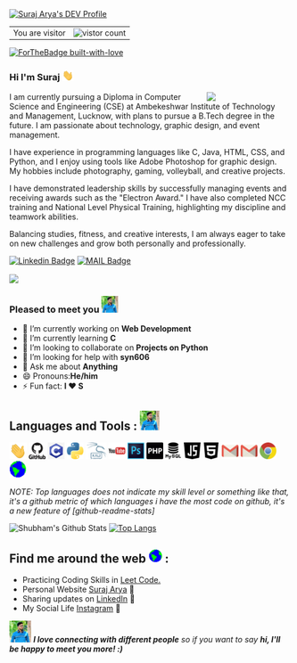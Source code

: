 <a href="https://dev.to/officialsurajarya">
  <img src="https://d2fltix0v2e0sb.cloudfront.net/dev-badge.svg" alt="Suraj Arya's DEV Profile" height="40" width="40">
</a><table><tr>  <td>You are visitor</td>
    <td><img src="https://profile-counter.glitch.me/officialsurajarya/count.svg" alt="vistor count" height="20"></td>
  </tr>
</table>

[![ForTheBadge built-with-love](https://madewithlove.now.sh/af?heart=true&template=for-the-badge&text=India)](https://github.com/officialsurajarya/) 

<!--/*[![forthebadge](https://forthebadge.com/images/badges/winter-is-coming.svg)](https://forthebadge.com) [![forthebadge](https://forthebadge.com/images/badges/makes-people-smile.svg)(https://forthebadge.com)*/ -->


### Hi I'm Suraj <img src="https://github.com/officialsurajarya/officialsurajarya.github.io/blob/main/Assests/Hi.gif" width="20">
<img align='right' src="https://media.giphy.com/media/M9gbBd9nbDrOTu1Mqx/giphy.gif" width="150">
I am currently pursuing a Diploma in Computer Science and Engineering (CSE) at Ambekeshwar Institute of Technology and Management, Lucknow, with plans to pursue a B.Tech degree in the future. I am passionate about technology, graphic design, and event management.

I have experience in programming languages like C, Java, HTML, CSS, and Python, and I enjoy using tools like Adobe Photoshop for graphic design. My hobbies include photography, gaming, volleyball, and creative projects.

I have demonstrated leadership skills by successfully managing events and receiving awards such as the "Electron Award." I have also completed NCC training and National Level Physical Training, highlighting my discipline and teamwork abilities.

Balancing studies, fitness, and creative interests, I am always eager to take on new challenges and grow both personally and professionally.

[![Linkedin Badge](https://img.shields.io/badge/-SurajArya-blue?style=flat-square&logo=Linkedin&logoColor=white&link=https://www.linkedin.com/in/suraj-arya/)](https://www.linkedin.com/in/suraj-arya/)  [![MAIL Badge](https://img.shields.io/badge/-officialsurajarya@gmail.com-c14438?style=flat-square&logo=Gmail&logoColor=white&link=mailto:officialsurajarya@gmail.com)](mailto:officialsurajarya@gmail.com)

<img align="center" src="https://github-profile-trophy.vercel.app/?username=officialsurajarya&rank=AA,B,AAA,A,C&theme=onedark&count_private=true" />

### Pleased to meet you <img src="https://github.com/officialsurajarya/officialsurajarya.github.io/blob/main/LOGO.jpg" width="30px">

- 🔭 I’m currently working on <b>Web Development</b>
- 🌱 I’m currently learning <b>C</b>
- 👯 I’m looking to collaborate on <b>Projects on Python </b>
- 🤔 I’m looking for help with <b>syn606</b>
- 💬 Ask me about <b>Anything</b>
- 😄 Pronouns:<b>He/him</b>
- ⚡ Fun fact: <b>I ❤️ S</b>

## Languages and Tools : <img src="https://github.com/officialsurajarya/officialsurajarya.github.io/blob/main/LOGO.jpg" width="35px">
<code><img height="30" src="https://github.com/officialsurajarya/officialsurajarya.github.io/blob/main/Assests/Hi.gif"></code>
<code><img height="30" src="https://github.com/officialsurajarya/officialsurajarya.github.io/blob/main/Assests/github.png"></code>
<code><img height="30" src="https://github.com/officialsurajarya/officialsurajarya.github.io/blob/main/Assests/the-c-programming-language-computer-programming-png-1600x1600px-c-programming-language-png-820_819.jpg"></code>
<code><img height="30" src="https://github.com/officialsurajarya/officialsurajarya.github.io/blob/main/Assests/python.png"></code>
<code><img height="30" src="https://github.com/officialsurajarya/officialsurajarya.github.io/blob/main/Assests/toppng.com-kali-linux-logo-646x523.png"></code>
<code><img height="30" src="https://github.com/officialsurajarya/officialsurajarya.github.io/blob/main/Assests/youtube.png"></code>
<code><img height="30" src="https://github.com/officialsurajarya/officialsurajarya.github.io/blob/main/Assests/photoshop.png"></code>
<code><img height="30" src="https://github.com/officialsurajarya/officialsurajarya.github.io/blob/main/Assests/php-programming-language.png"></code>
<code><img height="30" src="https://github.com/officialsurajarya/officialsurajarya.github.io/blob/main/Assests/mysql.png"></code>
<code><img height="30" src="https://github.com/officialsurajarya/officialsurajarya.github.io/blob/main/Assests/java-script.png"></code>
<code><img height="30" src="https://github.com/officialsurajarya/officialsurajarya.github.io/blob/main/Assests/html-5-logo.png"></code>
<code><img height="30" src="https://github.com/officialsurajarya/officialsurajarya.github.io/blob/main/Assests/gmail.png"></code>
<code><img height="30" src="https://github.com/officialsurajarya/officialsurajarya.github.io/blob/main/Assests/gmail.png"></code>
<code><img height="30" src="https://github.com/officialsurajarya/officialsurajarya.github.io/blob/main/Assests/chrome.png"></code>
<code><img height="30" src="https://github.com/officialsurajarya/officialsurajarya.github.io/blob/main/Assests/Earth.gif"></code>
<code><img height="30" src=""></code>


*NOTE: Top languages does not indicate my skill level or something like that, it's a github metric of which languages i have the most code on github, it's a new feature of [github-readme-stats]*

![Shubham's Github Stats](https://github-readme-stats.vercel.app/api?username=officialsurajarya&show_icons=true&theme=radical)       [![Top Langs](https://github-readme-stats.vercel.app/api/top-langs/?username=officialsurajarya&theme=radical)](https://github.com/officialsurajarya/github-readme-stats)


## Find me around the web <img src="https://github.com/officialsurajarya/officialsurajarya.github.io/blob/main/Assests/Earth.gif" width="24"> :
- Practicing Coding Skills in <a href="https://leetcode.com/u/officialsurajarya/">Leet Code.</a> 
- Personal Website <a href="https://officialsurajarya.github.io/">Suraj Arya</a> 🏓
- Sharing updates on <a href="https://www.linkedin.com/in/suraj-arya/">LinkedIn</a> 💼
- My Social Life <a href="https://www.instagram.com/officialsurajarya">Instagram</a> 💞

<img src="https://github.com/officialsurajarya/officialsurajarya.github.io/blob/main/LOGO.jpg" width="39px">  *<b>I love connecting with different people</b> so if you want to say <b>hi, I'll be happy to meet you more! :)</b>*
